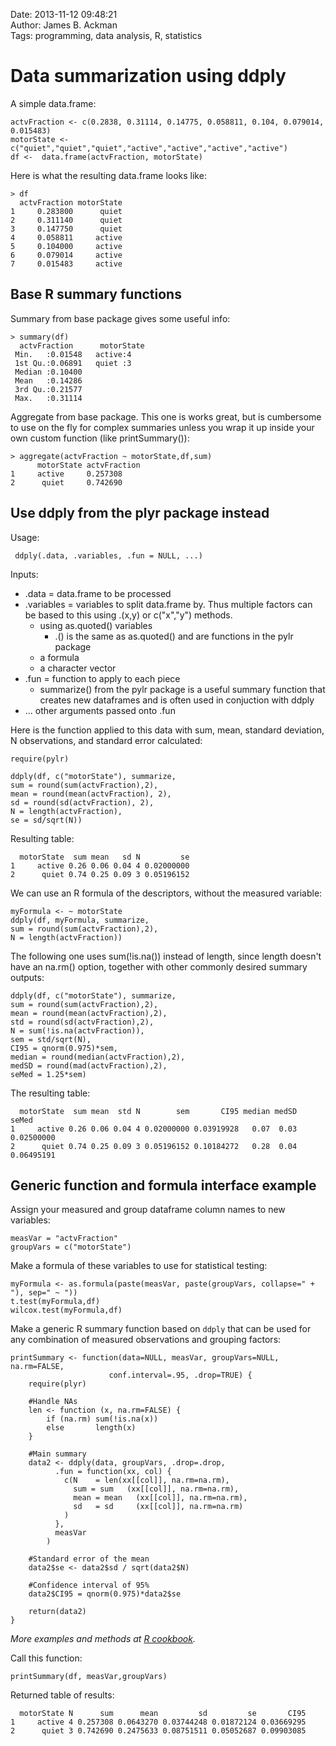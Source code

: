 Date: 2013-11-12 09:48:21   
Author: James B. Ackman  
Tags: programming, data analysis, R, statistics  

# Data summarization using ddply

A simple data.frame:

	actvFraction <- c(0.2838, 0.31114, 0.14775, 0.058811, 0.104, 0.079014, 0.015483)
	motorState <- c("quiet","quiet","quiet","active","active","active","active")
	df <-  data.frame(actvFraction, motorState)


Here is what the resulting data.frame looks like:

	> df
	  actvFraction motorState
	1     0.283800      quiet
	2     0.311140      quiet
	3     0.147750      quiet
	4     0.058811     active
	5     0.104000     active
	6     0.079014     active
	7     0.015483     active

## Base R summary functions

Summary from base package gives some useful info:

	> summary(df)
	  actvFraction      motorState
	 Min.   :0.01548   active:4   
	 1st Qu.:0.06891   quiet :3   
	 Median :0.10400              
	 Mean   :0.14286              
	 3rd Qu.:0.21577              
	 Max.   :0.31114 

Aggregate from base package. This one is works great, but is cumbersome to use on the fly for complex summaries unless you wrap it up inside your own custom function (like printSummary()):

	> aggregate(actvFraction ~ motorState,df,sum)
		  motorState actvFraction
	1     active     0.257308
	2      quiet     0.742690
	
## Use ddply from the plyr package instead

Usage:

	 ddply(.data, .variables, .fun = NULL, ...)
	 
Inputs:

* .data = data.frame to be processed
* .variables = variables to split data.frame by. Thus multiple factors can be based to this using .(x,y) or c("x","y") methods.
	* using as.quoted() variables
		* .() is the same as as.quoted() and are functions in the pylr package
	* a formula
	* a character vector
* .fun = function to apply to each piece
	* summarize() from the pylr package is a useful summary function that creates new dataframes and is often used in conjuction with ddply
* ... other arguments passed onto .fun

Here is the function applied to this data with sum, mean, standard deviation, N observations, and standard error calculated:  

	require(pylr)

	ddply(df, c("motorState"), summarize,
	sum = round(sum(actvFraction),2),
	mean = round(mean(actvFraction), 2),
	sd = round(sd(actvFraction), 2), 
	N = length(actvFraction), 
	se = sd/sqrt(N))

Resulting table:

	  motorState  sum mean   sd N         se
	1     active 0.26 0.06 0.04 4 0.02000000
	2      quiet 0.74 0.25 0.09 3 0.05196152


We can use an R formula of the descriptors, without the measured variable:

	myFormula <- ~ motorState
	ddply(df, myFormula, summarize,
	sum = round(sum(actvFraction),2),
	N = length(actvFraction))

The following one uses sum(!is.na()) instead of length, since length doesn't have an na.rm() option, together with other commonly desired summary outputs:

	ddply(df, c("motorState"), summarize,
	sum = round(sum(actvFraction),2),
	mean = round(mean(actvFraction),2),
	std = round(sd(actvFraction),2), 
	N = sum(!is.na(actvFraction)), 
	sem = std/sqrt(N),
	CI95 = qnorm(0.975)*sem,
	median = round(median(actvFraction),2),
	medSD = round(mad(actvFraction),2),
	seMed = 1.25*sem)

The resulting table: 

	  motorState  sum mean  std N        sem       CI95 median medSD      seMed
	1     active 0.26 0.06 0.04 4 0.02000000 0.03919928   0.07  0.03 0.02500000
	2      quiet 0.74 0.25 0.09 3 0.05196152 0.10184272   0.28  0.04 0.06495191


## Generic function and formula interface example

Assign your measured and group dataframe column names to new variables:

	measVar = "actvFraction"
	groupVars = c("motorState")

Make a formula of these variables to use for statistical testing: 

	myFormula <- as.formula(paste(measVar, paste(groupVars, collapse=" + "), sep=" ~ "))
	t.test(myFormula,df)
	wilcox.test(myFormula,df)

Make a generic R summary function based on `ddply` that can be used for any combination of measured observations and grouping factors:

	printSummary <- function(data=NULL, measVar, groupVars=NULL, na.rm=FALSE,
	                      conf.interval=.95, .drop=TRUE) {
		require(plyr)
	
		#Handle NAs
		len <- function (x, na.rm=FALSE) {
		    if (na.rm) sum(!is.na(x))
		    else       length(x)
		}
	
		#Main summary
		data2 <- ddply(data, groupVars, .drop=.drop,
		      .fun = function(xx, col) {
		        c(N    = len(xx[[col]], na.rm=na.rm),
		          sum = sum   (xx[[col]], na.rm=na.rm),
		          mean = mean   (xx[[col]], na.rm=na.rm),
		          sd   = sd     (xx[[col]], na.rm=na.rm)
		        )
		      },
		      measVar
		    )
	
		#Standard error of the mean
		data2$se <- data2$sd / sqrt(data2$N)
	
		#Confidence interval of 95%
		data2$CI95 = qnorm(0.975)*data2$se
	
		return(data2)
	}

*More examples and methods at [R cookbook](http://www.cookbook-r.com/Manipulating_data/Summarizing_data/).*

Call this function: 

	printSummary(df, measVar,groupVars)

Returned table of results:

	  motorState N      sum      mean         sd         se       CI95
	1     active 4 0.257308 0.0643270 0.03744248 0.01872124 0.03669295
	2      quiet 3 0.742690 0.2475633 0.08751511 0.05052687 0.09903085
